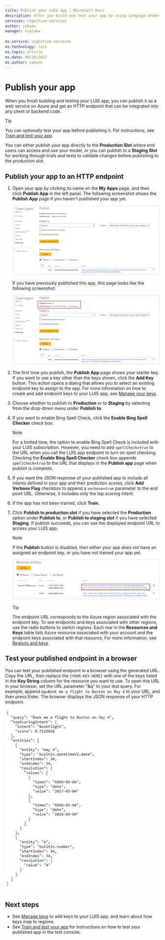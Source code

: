 ```yaml
---
title: Publish your LUIS app | Microsoft Docs
description: After you build and test your app by using Language Understanding Intelligent Services (LUIS), publish it as a web service on Azure. 
services: cognitive-services
author: cahann
manager: hsalama

ms.service: cognitive-services
ms.technology: luis
ms.topic: article
ms.date: 09/26/2017
ms.author: cahann
---
```



# Publish your app
When you finish building and testing your LUIS app, you can publish it as a web service on Azure and get an HTTP endpoint that can be integrated into any client or backend code. 

> [!TIP]
> You can optionally test your app before publishing it. For instructions, see [Train and test your app](Train-Test.md).

You can either publish your app directly to the **Production Slot** where end users can access and use your model, or you can publish to a **Staging Slot** for working through trials and tests to validate changes before publishing to the production slot. 

## Publish your app to an HTTP endpoint

1. Open your app by clicking its name on the **My Apps** page, and then click **Publish App** in the left panel. The following screenshot shows the **Publish App** page if you haven't published your app yet.

    ![Publish page-](./media/luis-how-to-publish-app/luis-first-publish.png)
 
    If you have previously published this app, this page looks like the following screenshot: 
 
    ![Publish page](./media/luis-how-to-publish-app/luis-republish.png)
2. The first time you publish, the **Publish App** page shows your starter key. If you want to use a key other than the keys shown, click the **Add Key** button. This action opens a dialog that allows you to select an existing endpoint key to assign to the app. For more information on how to create and add endpoint keys to your LUIS app, see [Manage your keys](Manage-Keys.md).
3. Choose whether to publish to **Production** or to **Staging** by selecting from the drop-down menu under **Publish to**. 
4. If you want to enable Bing Spell Check, click the **Enable Bing Spell Checker** check box. 

    >[!NOTE]
    >For a limited time, the option to enable Bing Spell Check is included with your LUIS subscription. However, you need to add `spellCheck=true` to the URL when you call the LUIS app endpoint to turn on spell checking. Checking the **Enable Bing Spell Checker** check box appends `spellCheck=true` to the URL that displays in the **Publish app** page when publish is complete. 


5. If you want the JSON response of your published app to include all intents defined in your app and their prediction scores, click **Add Verbose Flag** checkbox to append a `verbose=true` parameter to the end point URL. Otherwise, it includes only the top scoring intent.
6. If the app has not been trained, click **Train**.  <!-- todo: check -->

7. Click **Publish to production slot** if you have selected the **Production** option under **Publish to**, or **Publish to staging slot** if you have selected **Staging**. If publish succeeds, you can use the displayed endpoint URL to access your LUIS app. 

    >[!NOTE]
    >If the **Publish** button is disabled, then either your app does not have an assigned an endpoint key, or you have not trained your app yet.

    ![Endpoint URL displayed in Publish page](./media/luis-how-to-publish-app/luis-publish-url.png)

    > [!TIP]
    > The endpoint URL corresponds to the Azure region associated with the endpoint key. To see endpoints and keys associated with other regions, use the radio buttons to switch regions. Each row in the **Resources and Keys** table lists Azure resource associated with your account and the endpoint keys associated with that resource, For more information, see [Regions and keys](./Manage-Keys.md#regions-and-keys).


## Test your published endpoint in a browser
You can test your published endpoint in a browser using the generated URL. Copy the URL, then replace the `{YOUR-KEY-HERE}` with one of the keys listed in the **Key String** column for the resource you want to use. To open this URL in your browser, set the URL parameter "&q" to your test query. For example, append `&q=Book me a flight to Boston on May 4` to your URL, and then press Enter. The browser displays the JSON response of your HTTP endpoint. 

![JSON response from a published HTTP endpoint](./media/luis-how-to-publish-app/luis-publish-app-json-response.png)


## Next steps

* See [Manage keys](./Manage-Keys.md) to add keys to your LUIS app, and learn about how keys map to regions.
* See [Train and test your app](Train-Test.md) for instructions on how to test your published app in the test console.
